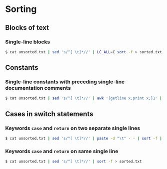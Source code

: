 # Sorting

## Blocks of text

### Single-line blocks

```bash
$ cat unsorted.txt | sed 's/^[ \t]*//' | LC_ALL=C sort -f > sorted.txt
```

## Constants

### Single-line constants with preceding single-line documentation comments

```bash
$ cat unsorted.txt | sed 's/^[ \t]*//' | awk '{getline x;print x;}1' | paste -d "\t" - - | LC_ALL=C sort -f | tr '\t' '\n' | awk '{getline x;print x;}1' > sorted.txt
```

## Cases in switch statements

### Keywords `case` and `return` on two separate single lines

```bash
$ cat unsorted.txt | sed 's/^[ \t]*//' | paste -d "\t" - - | sort -f | tr '\t' '\n' > sorted.txt
```

### Keywords `case` and `return` on same single line

```bash
$ cat unsorted.txt | sed 's/^[ \t]*//' | sort -f > sorted.txt
```
